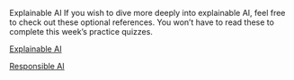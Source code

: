 Explainable AI
If you wish to dive more deeply into explainable AI, feel free to check out these optional references. You won’t have to read these to complete this week’s practice quizzes.

[Explainable AI](https://ojs.aaai.org/index.php/aimagazine/article/view/2850/3419)

[Responsible AI](https://arxiv.org/pdf/1910.10045.pdf)